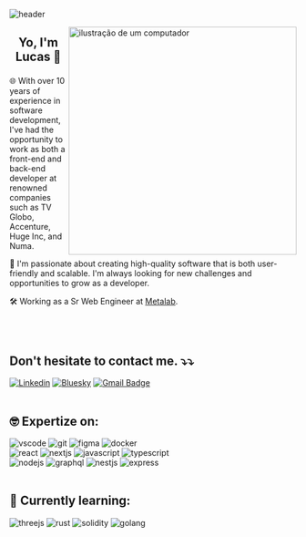 ![header](https://capsule-render.vercel.app/api?type=waving&height=100&color=0:2d5db5,100:a82da8)

<img src="https://raw.githubusercontent.com/MicaelliMedeiros/micaellimedeiros/master/image/computer-illustration.png" alt="ilustração de um computador" min-width="400px" max-width="400px" width="400px" align="right">

## <p align="center">  Yo, I'm Lucas 👋 

<p align="left"> 
🌐 With over 10 years of experience in software development, I've had the opportunity to work as both a front-end and back-end developer at renowned companies such as TV Globo, Accenture, Huge Inc, and Numa.

🚀 I'm passionate about creating high-quality software that is both user-friendly and scalable. I'm always looking for new challenges and opportunities to grow as a developer.

🛠️ Working as a Sr Web Engineer at [Metalab](https://github.com/metalabdesign/).

</p>
<br/><br/>

## Don't hesitate to contact me. ⤵️⤵️

[![Linkedin](https://img.shields.io/badge/-LinkedIn-blue?style=flat-square&logo=LinkedIn&logoColor=white&link=https://www.linkedin.com/in/kbooz/)](https://www.linkedin.com/in/kbooz/)
[![Bluesky](https://img.shields.io/badge/-Bluesky-0285FF?style=flat-square&logo=Bluesky&logoColor=white&link=https://bsky.app/profile/kbooz.com)](https://bsky.app/profile/kbooz.com)
[![Gmail Badge](https://img.shields.io/badge/-lucasiskbz@gmail.com-red?style=flat-square&logo=Gmail&logoColor=white&link=mailto:lucasiskbz@gmail.com)](mailto:lucasiskbz@gmail.com)
<br/><br/>

## 🤓 Expertize on:
![vscode](https://skillicons.dev/icons?i=vscode)
![git](https://skillicons.dev/icons?i=git)
![figma](https://skillicons.dev/icons?i=figma)
![docker](https://skillicons.dev/icons?i=docker)
<br/>
![react](https://skillicons.dev/icons?i=react)
![nextjs](https://skillicons.dev/icons?i=nextjs)
![javascript](https://skillicons.dev/icons?i=javascript)
![typescript](https://skillicons.dev/icons?i=typescript)
<br/>
![nodejs](https://skillicons.dev/icons?i=nodejs)
![graphql](https://skillicons.dev/icons?i=graphql)
![nestjs](https://skillicons.dev/icons?i=nestjs)
![express](https://skillicons.dev/icons?i=express)
<br/><br/>

## 🤔 Currently learning:
![threejs](https://skillicons.dev/icons?i=threejs)
![rust](https://skillicons.dev/icons?i=rust)
![solidity](https://skillicons.dev/icons?i=solidity)
![golang](https://skillicons.dev/icons?i=golang)
